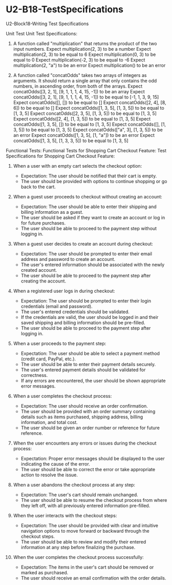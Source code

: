 # U2-B18-TestSpecifications
U2-Block18-Writing Test Specifications

Unit Test
Unit Test Specifications:

1. A function called "multiplication" that returns the product of the two input numbers.
Expect multiplication(2, 3) to be a number
Expect multiplication(2, 3) to be equal to 6
Expect multiplication(0, 3) to be equal to 0
Expect multiplication(-2, 3) to be equal to -6
Expect multiplication(2, "a") to be an error
Expect multiplication() to be an error


2. A function called "concatOdds" takes two arrays of integers as arguments. It should return a single array that only contains the odd numbers, in ascending order, from both of the arrays.
Expect concatOdds([3, 2, 1], [9, 1, 1, 1, 4, 15, -1]) to be an array
Expect concatOdds([3, 2, 1], [9, 1, 1, 1, 4, 15, -1]) to be equal to [-1, 1, 3, 9, 15]
Expect concatOdds([], []) to be equal to []
Expect concatOdds([2, 4], [8, 6]) to be equal to []
Expect concatOdds([1, 3, 5], [1, 3, 5]) to be equal to [1, 3, 5]
Expect concatOdds([2, 3, 5], [1, 3, 5]) to be equal to [1, 3, 5]
Expect concatOdds([2, 4], [1, 3, 5]) to be equal to [1, 3, 5]
Expect concatOdds([1, 3, 5], []) to be equal to [1, 3, 5]
Expect concatOdds([], [1, 3, 5]) to be equal to [1, 3, 5]
Expect concatOdds(["a", 3], [1, 3, 5]) to be an error
Expect concatOdds([1, 3, 5], [1, "a"]) to be an error
Expect concatOdds([1, 3, 5], [1, 3, 3, 5]) to be equal to [1, 3, 5]

Functional Tests:
Functional Tests for Shopping Cart Checkout Feature:
Test Specifications for Shopping Cart Checkout Feature:

1. When a user with an empty cart selects the checkout option:
   - Expectation: The user should be notified that their cart is empty.
   - The user should be provided with options to continue shopping or go back to the cart.

2. When a guest user proceeds to checkout without creating an account:
   - Expectation: The user should be able to enter their shipping and billing information as a guest.
   - The user should be asked if they want to create an account or log in for future purchases.
   - The user should be able to proceed to the payment step without logging in.

3. When a guest user decides to create an account during checkout:
   - Expectation: The user should be prompted to enter their email address and password to create an account.
   - The user's entered information should be associated with the newly created account.
   - The user should be able to proceed to the payment step after creating the account.

4. When a registered user logs in during checkout:
   - Expectation: The user should be prompted to enter their login credentials (email and password).
   - The user's entered credentials should be validated.
   - If the credentials are valid, the user should be logged in and their saved shipping and billing information should be pre-filled.
   - The user should be able to proceed to the payment step after logging in.

5. When a user proceeds to the payment step:
   - Expectation: The user should be able to select a payment method (credit card, PayPal, etc.).
   - The user should be able to enter their payment details securely.
   - The user's entered payment details should be validated for correctness.
   - If any errors are encountered, the user should be shown appropriate error messages.

6. When a user completes the checkout process:
   - Expectation: The user should receive an order confirmation.
   - The user should be provided with an order summary containing details such as items purchased, shipping address, billing information, and total cost.
   - The user should be given an order number or reference for future reference.

7. When the user encounters any errors or issues during the checkout process:
   - Expectation: Proper error messages should be displayed to the user indicating the cause of the error.
   - The user should be able to correct the error or take appropriate action to resolve the issue.

8. When a user abandons the checkout process at any step:
   - Expectation: The user's cart should remain unchanged.
   - The user should be able to resume the checkout process from where they left off, with all previously entered information pre-filled.

9. When the user interacts with the checkout steps:
   - Expectation: The user should be provided with clear and intuitive navigation options to move forward or backward through the checkout steps.
   - The user should be able to review and modify their entered information at any step before finalizing the purchase.

10. When the user completes the checkout process successfully:
    - Expectation: The items in the user's cart should be removed or marked as purchased.
    - The user should receive an email confirmation with the order details.
